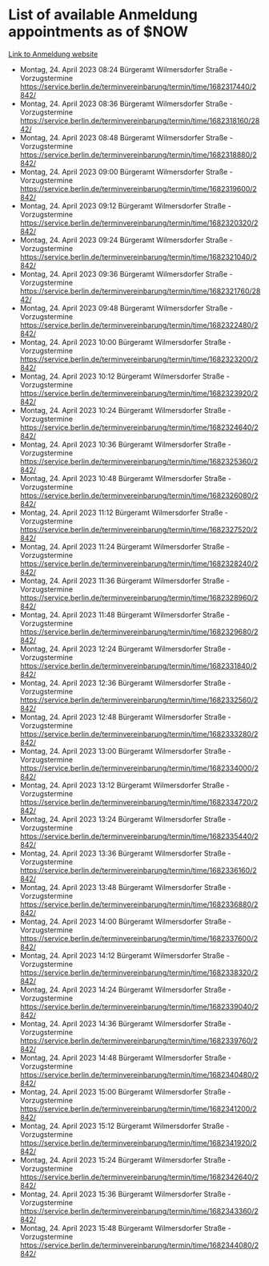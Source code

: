 # List of available Anmeldung appointments as of $NOW
[Link to Anmeldung website](https://service.berlin.de/terminvereinbarung/termin/tag.php?termin=1&anliegen[]=120686&dienstleisterlist=122210,122217,327316,122219,327312,122227,327314,122231,327346,122243,327348,122254,122252,329742,122260,329745,122262,329748,122271,327278,122273,327274,122277,327276,330436,122280,327294,122282,327290,122284,327292,122291,327270,122285,327266,122286,327264,122296,327268,150230,329760,122297,327286,122294,327284,122312,329763,122314,329775,122304,327330,122311,327334,122309,327332,317869,122281,327352,122279,329772,122283,122276,327324,122274,327326,122267,329766,122246,327318,122251,327320,122257,327322,122208,327298,122226,327300&herkunft=http%3A%2F%2Fservice.berlin.de%2Fdienstleistung%2F120686%2F)
- Montag, 24. April 2023 08:24 Bürgeramt Wilmersdorfer Straße - Vorzugstermine https://service.berlin.de/terminvereinbarung/termin/time/1682317440/2842/
- Montag, 24. April 2023 08:36 Bürgeramt Wilmersdorfer Straße - Vorzugstermine https://service.berlin.de/terminvereinbarung/termin/time/1682318160/2842/
- Montag, 24. April 2023 08:48 Bürgeramt Wilmersdorfer Straße - Vorzugstermine https://service.berlin.de/terminvereinbarung/termin/time/1682318880/2842/
- Montag, 24. April 2023 09:00 Bürgeramt Wilmersdorfer Straße - Vorzugstermine https://service.berlin.de/terminvereinbarung/termin/time/1682319600/2842/
- Montag, 24. April 2023 09:12 Bürgeramt Wilmersdorfer Straße - Vorzugstermine https://service.berlin.de/terminvereinbarung/termin/time/1682320320/2842/
- Montag, 24. April 2023 09:24 Bürgeramt Wilmersdorfer Straße - Vorzugstermine https://service.berlin.de/terminvereinbarung/termin/time/1682321040/2842/
- Montag, 24. April 2023 09:36 Bürgeramt Wilmersdorfer Straße - Vorzugstermine https://service.berlin.de/terminvereinbarung/termin/time/1682321760/2842/
- Montag, 24. April 2023 09:48 Bürgeramt Wilmersdorfer Straße - Vorzugstermine https://service.berlin.de/terminvereinbarung/termin/time/1682322480/2842/
- Montag, 24. April 2023 10:00 Bürgeramt Wilmersdorfer Straße - Vorzugstermine https://service.berlin.de/terminvereinbarung/termin/time/1682323200/2842/
- Montag, 24. April 2023 10:12 Bürgeramt Wilmersdorfer Straße - Vorzugstermine https://service.berlin.de/terminvereinbarung/termin/time/1682323920/2842/
- Montag, 24. April 2023 10:24 Bürgeramt Wilmersdorfer Straße - Vorzugstermine https://service.berlin.de/terminvereinbarung/termin/time/1682324640/2842/
- Montag, 24. April 2023 10:36 Bürgeramt Wilmersdorfer Straße - Vorzugstermine https://service.berlin.de/terminvereinbarung/termin/time/1682325360/2842/
- Montag, 24. April 2023 10:48 Bürgeramt Wilmersdorfer Straße - Vorzugstermine https://service.berlin.de/terminvereinbarung/termin/time/1682326080/2842/
- Montag, 24. April 2023 11:12 Bürgeramt Wilmersdorfer Straße - Vorzugstermine https://service.berlin.de/terminvereinbarung/termin/time/1682327520/2842/
- Montag, 24. April 2023 11:24 Bürgeramt Wilmersdorfer Straße - Vorzugstermine https://service.berlin.de/terminvereinbarung/termin/time/1682328240/2842/
- Montag, 24. April 2023 11:36 Bürgeramt Wilmersdorfer Straße - Vorzugstermine https://service.berlin.de/terminvereinbarung/termin/time/1682328960/2842/
- Montag, 24. April 2023 11:48 Bürgeramt Wilmersdorfer Straße - Vorzugstermine https://service.berlin.de/terminvereinbarung/termin/time/1682329680/2842/
- Montag, 24. April 2023 12:24 Bürgeramt Wilmersdorfer Straße - Vorzugstermine https://service.berlin.de/terminvereinbarung/termin/time/1682331840/2842/
- Montag, 24. April 2023 12:36 Bürgeramt Wilmersdorfer Straße - Vorzugstermine https://service.berlin.de/terminvereinbarung/termin/time/1682332560/2842/
- Montag, 24. April 2023 12:48 Bürgeramt Wilmersdorfer Straße - Vorzugstermine https://service.berlin.de/terminvereinbarung/termin/time/1682333280/2842/
- Montag, 24. April 2023 13:00 Bürgeramt Wilmersdorfer Straße - Vorzugstermine https://service.berlin.de/terminvereinbarung/termin/time/1682334000/2842/
- Montag, 24. April 2023 13:12 Bürgeramt Wilmersdorfer Straße - Vorzugstermine https://service.berlin.de/terminvereinbarung/termin/time/1682334720/2842/
- Montag, 24. April 2023 13:24 Bürgeramt Wilmersdorfer Straße - Vorzugstermine https://service.berlin.de/terminvereinbarung/termin/time/1682335440/2842/
- Montag, 24. April 2023 13:36 Bürgeramt Wilmersdorfer Straße - Vorzugstermine https://service.berlin.de/terminvereinbarung/termin/time/1682336160/2842/
- Montag, 24. April 2023 13:48 Bürgeramt Wilmersdorfer Straße - Vorzugstermine https://service.berlin.de/terminvereinbarung/termin/time/1682336880/2842/
- Montag, 24. April 2023 14:00 Bürgeramt Wilmersdorfer Straße - Vorzugstermine https://service.berlin.de/terminvereinbarung/termin/time/1682337600/2842/
- Montag, 24. April 2023 14:12 Bürgeramt Wilmersdorfer Straße - Vorzugstermine https://service.berlin.de/terminvereinbarung/termin/time/1682338320/2842/
- Montag, 24. April 2023 14:24 Bürgeramt Wilmersdorfer Straße - Vorzugstermine https://service.berlin.de/terminvereinbarung/termin/time/1682339040/2842/
- Montag, 24. April 2023 14:36 Bürgeramt Wilmersdorfer Straße - Vorzugstermine https://service.berlin.de/terminvereinbarung/termin/time/1682339760/2842/
- Montag, 24. April 2023 14:48 Bürgeramt Wilmersdorfer Straße - Vorzugstermine https://service.berlin.de/terminvereinbarung/termin/time/1682340480/2842/
- Montag, 24. April 2023 15:00 Bürgeramt Wilmersdorfer Straße - Vorzugstermine https://service.berlin.de/terminvereinbarung/termin/time/1682341200/2842/
- Montag, 24. April 2023 15:12 Bürgeramt Wilmersdorfer Straße - Vorzugstermine https://service.berlin.de/terminvereinbarung/termin/time/1682341920/2842/
- Montag, 24. April 2023 15:24 Bürgeramt Wilmersdorfer Straße - Vorzugstermine https://service.berlin.de/terminvereinbarung/termin/time/1682342640/2842/
- Montag, 24. April 2023 15:36 Bürgeramt Wilmersdorfer Straße - Vorzugstermine https://service.berlin.de/terminvereinbarung/termin/time/1682343360/2842/
- Montag, 24. April 2023 15:48 Bürgeramt Wilmersdorfer Straße - Vorzugstermine https://service.berlin.de/terminvereinbarung/termin/time/1682344080/2842/

